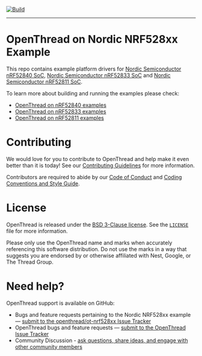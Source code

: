 [![Build][ot-gh-action-build-svg]][ot-gh-action-build]

[ot-gh-action-build]: https://github.com/openthread/ot-nrf528xx/actions?query=workflow%3ABuild+branch%3Amain+event%3Apush
[ot-gh-action-build-svg]: https://github.com/openthread/ot-nrf528xx/workflows/Build/badge.svg?branch=main&event=push

---

# OpenThread on Nordic NRF528xx Example

This repo contains example platform drivers for [Nordic Semiconductor nRF52840 SoC][nrf52840], [Nordic Semiconductor nRF52833 SoC][nrf52833] and [Nordic Semiconductor nRF52811 SoC][nrf52811].

[nrf52840]: https://www.nordicsemi.com/Products/Low-power-short-range-wireless/nRF52840
[nrf52833]: https://www.nordicsemi.com/Products/Low-power-short-range-wireless/nRF52833
[nrf52811]: https://www.nordicsemi.com/Products/Low-power-short-range-wireless/nRF52811

To learn more about building and running the examples please check:

- [OpenThread on nRF52840 examples][nrf52840-page]
- [OpenThread on nRF52833 examples][nrf52833-page]
- [OpenThread on nRF52811 examples][nrf52811-page]

[nrf52840-page]: src/nrf52840/README.md
[nrf52833-page]: src/nrf52833/README.md
[nrf52811-page]: src/nrf52811/README.md

# Contributing

We would love for you to contribute to OpenThread and help make it even better than it is today! See our [Contributing Guidelines](https://github.com/openthread/openthread/blob/main/CONTRIBUTING.md) for more information.

Contributors are required to abide by our [Code of Conduct](https://github.com/openthread/openthread/blob/main/CODE_OF_CONDUCT.md) and [Coding Conventions and Style Guide](https://github.com/openthread/openthread/blob/main/STYLE_GUIDE.md).

# License

OpenThread is released under the [BSD 3-Clause license](https://github.com/openthread/ot-nrf528xx/blob/main/LICENSE). See the [`LICENSE`](https://github.com/openthread/ot-nrf528xx/blob/main/LICENSE) file for more information.

Please only use the OpenThread name and marks when accurately referencing this software distribution. Do not use the marks in a way that suggests you are endorsed by or otherwise affiliated with Nest, Google, or The Thread Group.

# Need help?

OpenThread support is available on GitHub:

- Bugs and feature requests pertaining to the Nordic NRF528xx example — [submit to the openthread/ot-nrf528xx Issue Tracker](https://github.com/openthread/ot-nrf528xx/issues)
- OpenThread bugs and feature requests — [submit to the OpenThread Issue Tracker](https://github.com/openthread/openthread/issues)
- Community Discussion - [ask questions, share ideas, and engage with other community members](https://github.com/openthread/openthread/discussions)
